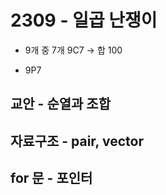 # 2309 - 일곱 난쟁이

- 9개 중 7개 9C7 -> 합 100

- 9P7

## 교안 - 순열과 조합

## 자료구조 - pair, vector

## for 문 - 포인터

